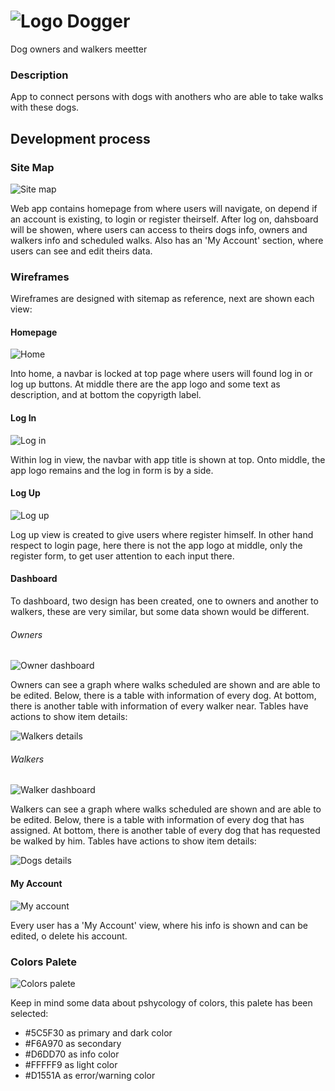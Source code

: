 ![Logo](../src/assets/img/png/logo/dogger_logo.png)
Dogger
===

Dog owners and walkers meetter

### Description
App to connect persons with dogs with anothers who are able to take walks with these dogs.

Development process
---

### Site Map

![Site map](./sitemap.png)

Web app contains homepage from where users will navigate, on depend if an account is existing, to login or register theirself. After log on, dahsboard will be showen, where users can access to theirs dogs info, owners and walkers info and scheduled walks. Also has an 'My Account' section, where users can see and edit theirs data.

### Wireframes

Wireframes are designed with sitemap as reference, next are shown each view:

#### Homepage

![Home](./Wireframes/Home.png)

Into home, a navbar is locked at top page where users will found log in or log up buttons. At middle there are the app logo and some text as description, and at bottom the copyrigth label.

#### Log In

![Log in](./Wireframes/Log_in.png)

Within log in view, the navbar with app title is shown at top. Onto middle, the app logo remains and the log in form is by a side.


#### Log Up

![Log up](./Wireframes/Log_up.png)

Log up view is created to give users where register himself. In other hand respect to login page, here there is not the app logo at middle, only the register form, to get user attention to each input there.

#### Dashboard

To dashboard, two design has been created, one to owners and another to walkers, these are very similar, but some data shown would be different.

###### Owners
![Owner dashboard](./Wireframes/dashboard_owner.png)

Owners can see a graph where walks scheduled are shown and are able to be edited. Below, there is a table with information of every dog. At bottom, there is another table with information of every walker near. Tables have actions to show item details:

![Walkers details](./Wireframes/details_walker.png)

###### Walkers
![Walker dashboard](./Wireframes/dashboard_walker.png)

Walkers can see a graph where walks scheduled are shown and are able to be edited. Below, there is a table with information of every dog that has assigned. At bottom, there is another table of every dog that has requested be walked by him. Tables have actions to show item details:

![Dogs details](./Wireframes/details_dog.png)

#### My Account

![My account](./Wireframes/My_account.png)

Every user has a 'My Account' view, where his info is shown and can be edited, o delete his account.

### Colors Palete

![Colors palete](./colors_palete.jpeg)

Keep in mind some data about pshycology of colors, this palete has been selected: 
- #5C5F30 as primary and dark color
- #F6A970 as secondary
- #D6DD70 as info color
- #FFFFF9 as light color
- #D1551A as error/warning color